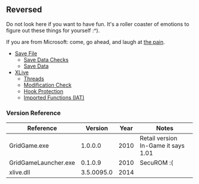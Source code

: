 ## Reversed

Do not look here if you want to have fun. It's a roller coaster of emotions to figure out these things for yourself :^).

If you are from Microsoft: come, go ahead, and laugh at [the pain](/reversed/xlive.md).

- [Save File](/reversed/savefile.md)
  - [Save Data Checks](/reversed/savefile.md#save-data-checks)
  - [Save Data](/reversed/savefile.md#save-data)
- [XLive](/reversed/xlive.md)
  - [Threads](/reversed/xlive.md#threads)
  - [Modification Check](/reversed/xlive.md#modification-check)
  - [Hook Protection](/reversed/xlive.md#hook-protection)
  - [Imported Functions (IAT)](/reversed/xlive.md#imported-functions-iat)

### Version Reference

|Reference|Version|Year|Notes|
|---|---|---|---|
|GridGame.exe|1.0.0.0|2010|Retail version<br>In-Game it says 1.01|
|GridGameLauncher.exe|0.1.0.9|2010|SecuROM :(|
|xlive.dll|3.5.0095.0|2014||
